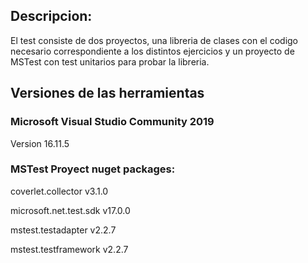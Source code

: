 ## Descripcion:
El test consiste de dos proyectos, una libreria de clases con el codigo necesario correspondiente a los distintos ejercicios y un proyecto de MSTest con test unitarios para probar la libreria.

## Versiones de las herramientas

### Microsoft Visual Studio Community 2019
Version 16.11.5

### MSTest Proyect nuget packages: 
coverlet.collector v3.1.0

microsoft.net.test.sdk v17.0.0

mstest.testadapter v2.2.7

mstest.testframework v2.2.7
